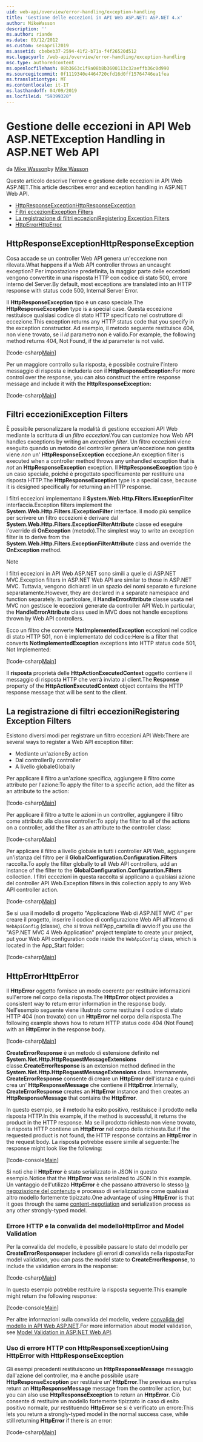 ```yaml
---
uid: web-api/overview/error-handling/exception-handling
title: 'Gestione delle eccezioni in API Web ASP.NET: ASP.NET 4.x'
author: MikeWasson
description: ''
ms.author: riande
ms.date: 03/12/2012
ms.custom: seoapril2019
ms.assetid: cbebeb37-2594-41f2-b71a-f4f26520d512
msc.legacyurl: /web-api/overview/error-handling/exception-handling
msc.type: authoredcontent
ms.openlocfilehash: 08b3663c1f9a08b8b3600113c32aeffb36c0d990
ms.sourcegitcommit: 0f1119340e4464720cfd16d0ff15764746ea1fea
ms.translationtype: MT
ms.contentlocale: it-IT
ms.lasthandoff: 04/09/2019
ms.locfileid: "59399320"
---
```

# <a name="exception-handling-in-aspnet-web-api"></a><span data-ttu-id="ed12f-102">Gestione delle eccezioni in API Web ASP.NET</span><span class="sxs-lookup"><span data-stu-id="ed12f-102">Exception Handling in ASP.NET Web API</span></span>

<span data-ttu-id="ed12f-103">da [Mike Wasson](https://github.com/MikeWasson)</span><span class="sxs-lookup"><span data-stu-id="ed12f-103">by [Mike Wasson](https://github.com/MikeWasson)</span></span>

<span data-ttu-id="ed12f-104">Questo articolo descrive l'errore e gestione delle eccezioni in API Web ASP.NET.</span><span class="sxs-lookup"><span data-stu-id="ed12f-104">This article describes error and exception handling in ASP.NET Web API.</span></span>

- [<span data-ttu-id="ed12f-105">HttpResponseException</span><span class="sxs-lookup"><span data-stu-id="ed12f-105">HttpResponseException</span></span>](#httpresponserexception)
- [<span data-ttu-id="ed12f-106">Filtri eccezioni</span><span class="sxs-lookup"><span data-stu-id="ed12f-106">Exception Filters</span></span>](#exception_filters)
- [<span data-ttu-id="ed12f-107">La registrazione di filtri eccezioni</span><span class="sxs-lookup"><span data-stu-id="ed12f-107">Registering Exception Filters</span></span>](#registering_exception_filters)
- [<span data-ttu-id="ed12f-108">HttpError</span><span class="sxs-lookup"><span data-stu-id="ed12f-108">HttpError</span></span>](#httperror)

<a id="httpresponserexception"></a>
## <a name="httpresponseexception"></a><span data-ttu-id="ed12f-109">HttpResponseException</span><span class="sxs-lookup"><span data-stu-id="ed12f-109">HttpResponseException</span></span>

<span data-ttu-id="ed12f-110">Cosa accade se un controller Web API genera un'eccezione non rilevata.</span><span class="sxs-lookup"><span data-stu-id="ed12f-110">What happens if a Web API controller throws an uncaught exception?</span></span> <span data-ttu-id="ed12f-111">Per impostazione predefinita, la maggior parte delle eccezioni vengono convertite in una risposta HTTP con codice di stato 500, errore interno del Server.</span><span class="sxs-lookup"><span data-stu-id="ed12f-111">By default, most exceptions are translated into an HTTP response with status code 500, Internal Server Error.</span></span>

<span data-ttu-id="ed12f-112">Il **HttpResponseException** tipo è un caso speciale.</span><span class="sxs-lookup"><span data-stu-id="ed12f-112">The **HttpResponseException** type is a special case.</span></span> <span data-ttu-id="ed12f-113">Questa eccezione restituisce qualsiasi codice di stato HTTP specificato nel costruttore di eccezione.</span><span class="sxs-lookup"><span data-stu-id="ed12f-113">This exception returns any HTTP status code that you specify in the exception constructor.</span></span> <span data-ttu-id="ed12f-114">Ad esempio, il metodo seguente restituisce 404, non viene trovato, se il *id* parametro non è valido.</span><span class="sxs-lookup"><span data-stu-id="ed12f-114">For example, the following method returns 404, Not Found, if the *id* parameter is not valid.</span></span>

[!code-csharp[Main](exception-handling/samples/sample1.cs)]

<span data-ttu-id="ed12f-115">Per un maggiore controllo sulla risposta, è possibile costruire l'intero messaggio di risposta e includerla con il **HttpResponseException:**</span><span class="sxs-lookup"><span data-stu-id="ed12f-115">For more control over the response, you can also construct the entire response message and include it with the **HttpResponseException:**</span></span> 

[!code-csharp[Main](exception-handling/samples/sample2.cs)]

<a id="exception_filters"></a>
## <a name="exception-filters"></a><span data-ttu-id="ed12f-116">Filtri eccezioni</span><span class="sxs-lookup"><span data-stu-id="ed12f-116">Exception Filters</span></span>

<span data-ttu-id="ed12f-117">È possibile personalizzare la modalità di gestione eccezioni API Web mediante la scrittura di un *filtro eccezioni*.</span><span class="sxs-lookup"><span data-stu-id="ed12f-117">You can customize how Web API handles exceptions by writing an *exception filter*.</span></span> <span data-ttu-id="ed12f-118">Un filtro eccezioni viene eseguito quando un metodo del controller genera un'eccezione non gestita viene *non* un' **HttpResponseException** eccezione.</span><span class="sxs-lookup"><span data-stu-id="ed12f-118">An exception filter is executed when a controller method throws any unhandled exception that is *not* an **HttpResponseException** exception.</span></span> <span data-ttu-id="ed12f-119">Il **HttpResponseException** tipo è un caso speciale, poiché è progettato specificamente per restituire una risposta HTTP.</span><span class="sxs-lookup"><span data-stu-id="ed12f-119">The **HttpResponseException** type is a special case, because it is designed specifically for returning an HTTP response.</span></span>

<span data-ttu-id="ed12f-120">I filtri eccezioni implementano il **System.Web.Http.Filters.IExceptionFilter** interfaccia.</span><span class="sxs-lookup"><span data-stu-id="ed12f-120">Exception filters implement the **System.Web.Http.Filters.IExceptionFilter** interface.</span></span> <span data-ttu-id="ed12f-121">Il modo più semplice per scrivere un filtro eccezioni è derivare dal **System.Web.Http.Filters.ExceptionFilterAttribute** classe ed eseguire l'override di **OnException** (metodo).</span><span class="sxs-lookup"><span data-stu-id="ed12f-121">The simplest way to write an exception filter is to derive from the **System.Web.Http.Filters.ExceptionFilterAttribute** class and override the **OnException** method.</span></span>

> [!NOTE]
> <span data-ttu-id="ed12f-122">I filtri eccezioni in API Web ASP.NET sono simili a quelle di ASP.NET MVC.</span><span class="sxs-lookup"><span data-stu-id="ed12f-122">Exception filters in ASP.NET Web API are similar to those in ASP.NET MVC.</span></span> <span data-ttu-id="ed12f-123">Tuttavia, vengono dichiarati in un spazio dei nomi separato e funzione separatamente.</span><span class="sxs-lookup"><span data-stu-id="ed12f-123">However, they are declared in a separate namespace and function separately.</span></span> <span data-ttu-id="ed12f-124">In particolare, il **HandleErrorAttribute** classe usata nel MVC non gestisce le eccezioni generate da controller API Web.</span><span class="sxs-lookup"><span data-stu-id="ed12f-124">In particular, the **HandleErrorAttribute** class used in MVC does not handle exceptions thrown by Web API controllers.</span></span>


<span data-ttu-id="ed12f-125">Ecco un filtro che converte **NotImplementedException** eccezioni nel codice di stato HTTP 501, non è implementato del codice:</span><span class="sxs-lookup"><span data-stu-id="ed12f-125">Here is a filter that converts **NotImplementedException** exceptions into HTTP status code 501, Not Implemented:</span></span>

[!code-csharp[Main](exception-handling/samples/sample3.cs)]

<span data-ttu-id="ed12f-126">Il **risposta** proprietà delle **HttpActionExecutedContext** oggetto contiene il messaggio di risposta HTTP che verrà inviato al client.</span><span class="sxs-lookup"><span data-stu-id="ed12f-126">The **Response** property of the **HttpActionExecutedContext** object contains the HTTP response message that will be sent to the client.</span></span>

<a id="registering_exception_filters"></a>
## <a name="registering-exception-filters"></a><span data-ttu-id="ed12f-127">La registrazione di filtri eccezioni</span><span class="sxs-lookup"><span data-stu-id="ed12f-127">Registering Exception Filters</span></span>

<span data-ttu-id="ed12f-128">Esistono diversi modi per registrare un filtro eccezioni API Web:</span><span class="sxs-lookup"><span data-stu-id="ed12f-128">There are several ways to register a Web API exception filter:</span></span>

- <span data-ttu-id="ed12f-129">Mediante un'azione</span><span class="sxs-lookup"><span data-stu-id="ed12f-129">By action</span></span>
- <span data-ttu-id="ed12f-130">Dal controller</span><span class="sxs-lookup"><span data-stu-id="ed12f-130">By controller</span></span>
- <span data-ttu-id="ed12f-131">A livello globale</span><span class="sxs-lookup"><span data-stu-id="ed12f-131">Globally</span></span>

<span data-ttu-id="ed12f-132">Per applicare il filtro a un'azione specifica, aggiungere il filtro come attributo per l'azione:</span><span class="sxs-lookup"><span data-stu-id="ed12f-132">To apply the filter to a specific action, add the filter as an attribute to the action:</span></span>

[!code-csharp[Main](exception-handling/samples/sample4.cs)]

<span data-ttu-id="ed12f-133">Per applicare il filtro a tutte le azioni in un controller, aggiungere il filtro come attributo alla classe controller:</span><span class="sxs-lookup"><span data-stu-id="ed12f-133">To apply the filter to all of the actions on a controller, add the filter as an attribute to the controller class:</span></span>

[!code-csharp[Main](exception-handling/samples/sample5.cs)]

<span data-ttu-id="ed12f-134">Per applicare il filtro a livello globale in tutti i controller API Web, aggiungere un'istanza del filtro per il **GlobalConfiguration.Configuration.Filters** raccolta.</span><span class="sxs-lookup"><span data-stu-id="ed12f-134">To apply the filter globally to all Web API controllers, add an instance of the filter to the **GlobalConfiguration.Configuration.Filters** collection.</span></span> <span data-ttu-id="ed12f-135">I filtri eccezioni in questa raccolta si applicano a qualsiasi azione del controller API Web.</span><span class="sxs-lookup"><span data-stu-id="ed12f-135">Exception filters in this collection apply to any Web API controller action.</span></span>

[!code-csharp[Main](exception-handling/samples/sample6.cs)]

<span data-ttu-id="ed12f-136">Se si usa il modello di progetto "Applicazione Web di ASP.NET MVC 4" per creare il progetto, inserire il codice di configurazione Web API all'interno di `WebApiConfig` (classe), che si trova nell'App\_cartella di avvio:</span><span class="sxs-lookup"><span data-stu-id="ed12f-136">If you use the "ASP.NET MVC 4 Web Application" project template to create your project, put your Web API configuration code inside the `WebApiConfig` class, which is located in the App\_Start folder:</span></span>

[!code-csharp[Main](exception-handling/samples/sample7.cs?highlight=5)]

<a id="httperror"></a>
## <a name="httperror"></a><span data-ttu-id="ed12f-137">HttpError</span><span class="sxs-lookup"><span data-stu-id="ed12f-137">HttpError</span></span>

<span data-ttu-id="ed12f-138">Il **HttpError** oggetto fornisce un modo coerente per restituire informazioni sull'errore nel corpo della risposta.</span><span class="sxs-lookup"><span data-stu-id="ed12f-138">The **HttpError** object provides a consistent way to return error information in the response body.</span></span> <span data-ttu-id="ed12f-139">Nell'esempio seguente viene illustrato come restituire il codice di stato HTTP 404 (non trovato) con un **HttpError** nel corpo della risposta.</span><span class="sxs-lookup"><span data-stu-id="ed12f-139">The following example shows how to return HTTP status code 404 (Not Found) with an **HttpError** in the response body.</span></span>

[!code-csharp[Main](exception-handling/samples/sample8.cs)]

<span data-ttu-id="ed12f-140">**CreateErrorResponse** è un metodo di estensione definito nel **System.Net.Http.HttpRequestMessageExtensions** classe.</span><span class="sxs-lookup"><span data-stu-id="ed12f-140">**CreateErrorResponse** is an extension method defined in the **System.Net.Http.HttpRequestMessageExtensions** class.</span></span> <span data-ttu-id="ed12f-141">Internamente, **CreateErrorResponse** consente di creare un **HttpError** dell'istanza e quindi crea un' **HttpResponseMessage** che contiene il **HttpError**.</span><span class="sxs-lookup"><span data-stu-id="ed12f-141">Internally, **CreateErrorResponse** creates an **HttpError** instance and then creates an **HttpResponseMessage** that contains the **HttpError**.</span></span>

<span data-ttu-id="ed12f-142">In questo esempio, se il metodo ha esito positivo, restituisce il prodotto nella risposta HTTP.</span><span class="sxs-lookup"><span data-stu-id="ed12f-142">In this example, if the method is successful, it returns the product in the HTTP response.</span></span> <span data-ttu-id="ed12f-143">Ma se il prodotto richiesto non viene trovato, la risposta HTTP contiene un **HttpError** nel corpo della richiesta.</span><span class="sxs-lookup"><span data-stu-id="ed12f-143">But if the requested product is not found, the HTTP response contains an **HttpError** in the request body.</span></span> <span data-ttu-id="ed12f-144">La risposta potrebbe essere simile al seguente:</span><span class="sxs-lookup"><span data-stu-id="ed12f-144">The response might look like the following:</span></span>

[!code-console[Main](exception-handling/samples/sample9.cmd)]

<span data-ttu-id="ed12f-145">Si noti che il **HttpError** è stato serializzato in JSON in questo esempio.</span><span class="sxs-lookup"><span data-stu-id="ed12f-145">Notice that the **HttpError** was serialized to JSON in this example.</span></span> <span data-ttu-id="ed12f-146">Un vantaggio dell'utilizzo **HttpError** è che passano attraverso lo stesso [la negoziazione del contenuto](../formats-and-model-binding/content-negotiation.md) e processo di serializzazione come qualsiasi altro modello fortemente tipizzato.</span><span class="sxs-lookup"><span data-stu-id="ed12f-146">One advantage of using **HttpError** is that it goes through the same [content-negotiation](../formats-and-model-binding/content-negotiation.md) and serialization process as any other strongly-typed model.</span></span>

### <a name="httperror-and-model-validation"></a><span data-ttu-id="ed12f-147">Errore HTTP e la convalida del modello</span><span class="sxs-lookup"><span data-stu-id="ed12f-147">HttpError and Model Validation</span></span>

<span data-ttu-id="ed12f-148">Per la convalida del modello, è possibile passare lo stato del modello per **CreateErrorResponse**per includere gli errori di convalida nella risposta:</span><span class="sxs-lookup"><span data-stu-id="ed12f-148">For model validation, you can pass the model state to **CreateErrorResponse**, to include the validation errors in the response:</span></span>

[!code-csharp[Main](exception-handling/samples/sample10.cs)]

<span data-ttu-id="ed12f-149">In questo esempio potrebbe restituire la risposta seguente:</span><span class="sxs-lookup"><span data-stu-id="ed12f-149">This example might return the following response:</span></span>

[!code-console[Main](exception-handling/samples/sample11.cmd)]

<span data-ttu-id="ed12f-150">Per altre informazioni sulla convalida del modello, vedere [convalida del modello in API Web ASP.NET](../formats-and-model-binding/model-validation-in-aspnet-web-api.md).</span><span class="sxs-lookup"><span data-stu-id="ed12f-150">For more information about model validation, see [Model Validation in ASP.NET Web API](../formats-and-model-binding/model-validation-in-aspnet-web-api.md).</span></span>

### <a name="using-httperror-with-httpresponseexception"></a><span data-ttu-id="ed12f-151">Uso di errore HTTP con HttpResponseException</span><span class="sxs-lookup"><span data-stu-id="ed12f-151">Using HttpError with HttpResponseException</span></span>

<span data-ttu-id="ed12f-152">Gli esempi precedenti restituiscono un **HttpResponseMessage** messaggio dall'azione del controller, ma è anche possibile usare **HttpResponseException** per restituire un' **HttpError**.</span><span class="sxs-lookup"><span data-stu-id="ed12f-152">The previous examples return an **HttpResponseMessage** message from the controller action, but you can also use **HttpResponseException** to return an **HttpError**.</span></span> <span data-ttu-id="ed12f-153">Ciò consente di restituire un modello fortemente tipizzato in caso di esito positivo normale, pur restituendo **HttpError** se si è verificato un errore:</span><span class="sxs-lookup"><span data-stu-id="ed12f-153">This lets you return a strongly-typed model in the normal success case, while still returning **HttpError** if there is an error:</span></span>

[!code-csharp[Main](exception-handling/samples/sample12.cs)]
